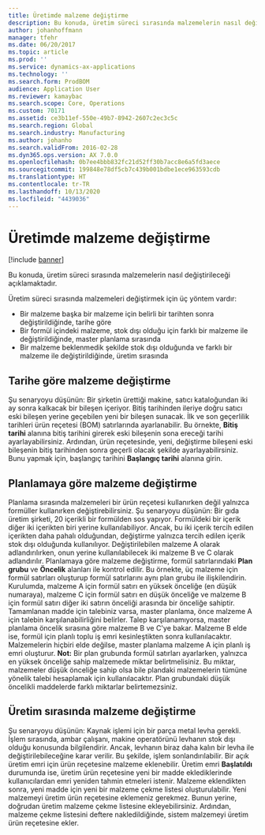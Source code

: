```yaml
---
title: Üretimde malzeme değiştirme
description: Bu konuda, üretim süreci sırasında malzemelerin nasıl değiştirileceği açıklamaktadır.
author: johanhoffmann
manager: tfehr
ms.date: 06/20/2017
ms.topic: article
ms.prod: ''
ms.service: dynamics-ax-applications
ms.technology: ''
ms.search.form: ProdBOM
audience: Application User
ms.reviewer: kamaybac
ms.search.scope: Core, Operations
ms.custom: 70171
ms.assetid: ce3b11ef-550e-49b7-8942-2607c2ec3c5c
ms.search.region: Global
ms.search.industry: Manufacturing
ms.author: johanho
ms.search.validFrom: 2016-02-28
ms.dyn365.ops.version: AX 7.0.0
ms.openlocfilehash: 0b7ee4bbb832fc21d52ff30b7acc8e6a5fd3aece
ms.sourcegitcommit: 199848e78df5cb7c439b001bdbe1ece963593cdb
ms.translationtype: HT
ms.contentlocale: tr-TR
ms.lasthandoff: 10/13/2020
ms.locfileid: "4439036"
---
```

# <a name="material-substitution-in-manufacturing"></a>Üretimde malzeme değiştirme

[!include [banner](../includes/banner.md)]

Bu konuda, üretim süreci sırasında malzemelerin nasıl değiştirileceği açıklamaktadır. 

Üretim süreci sırasında malzemeleri değiştirmek için üç yöntem vardır:

-   Bir malzeme başka bir malzeme için belirli bir tarihten sonra değiştirildiğinde, tarihe göre
-   Bir formül içindeki malzeme, stok dışı olduğu için farklı bir malzeme ile değiştirildiğinde, master planlama sırasında
-   Bir malzeme beklenmedik şekilde stok dışı olduğunda ve farklı bir malzeme ile değiştirildiğinde, üretim sırasında

## <a name="substituting-material-by-date"></a>Tarihe göre malzeme değiştirme
Şu senaryoyu düşünün: Bir şirketin ürettiği makine, satıcı kataloğundan iki ay sonra kalkacak bir bileşen içeriyor. Bitiş tarihinden ileriye doğru satıcı eski bileşen yerine geçebilen yeni bir bileşen sunacak. İlk ve son geçerlilik tarihleri ürün reçetesi (BOM) satırlarında ayarlanabilir. Bu örnekte, **Bitiş tarihi** alanına bitiş tarihini girerek eski bileşenin sona ereceği tarihi ayarlayabilirsiniz. Ardından, ürün reçetesinde, yeni, değiştirme bileşeni eski bileşenin bitiş tarihinden sonra geçerli olacak şekilde ayarlayabilirsiniz. Bunu yapmak için, başlangıç tarihini **Başlangıç tarihi** alanına girin.

## <a name="substituting-material-by-planning"></a>Planlamaya göre malzeme değiştirme
Planlama sırasında malzemeleri bir ürün reçetesi kullanırken değil yalnızca formüller kullanırken değiştirebilirsiniz. Şu senaryoyu düşünün: Bir gıda üretim şirketi, 20 içerikli bir formülden sos yapıyor. Formüldeki bir içerik diğer iki içerikten biri yerine kullanılabiliyor. Ancak, bu iki içerik tercih edilen içerikten daha pahalı olduğundan, değiştirme yalnızca tercih edilen içerik stok dışı olduğunda kullanılıyor. Değiştirilebilen malzeme A olarak adlandırılırken, onun yerine kullanılabilecek iki malzeme B ve C olarak adlandırılır. Planlamaya göre malzeme değiştirme, formül satırlarındaki **Plan grubu** ve **Öncelik** alanları ile kontrol edilir. Bu örnekte, üç malzeme için formül satırları oluşturup formül satırlarını aynı plan grubu ile ilişkilendirin. Kurulumda, malzeme A için formül satırı en yüksek önceliğe (en düşük numaraya), malzeme C için formül satırı en düşük önceliğe ve malzeme B için formül satırı diğer iki satırın önceliği arasında bir önceliğe sahiptir. Tamamlanan madde için talebiniz varsa, master planlama, önce malzeme A için talebin karşılanabilirliğini belirler. Talep karşılanamıyorsa, master planlama öncelik sırasına göre malzeme B ve C'ye bakar. Malzeme B elde ise, formül için planlı toplu iş emri kesinleştikten sonra kullanılacaktır. Malzemelerin hiçbiri elde değilse, master planlama malzeme A için planlı iş emri oluşturur. **Not:** Bir plan grubunda formül satırları ayarlarken, yalnızca en yüksek önceliğe sahip malzemede miktar belirtmelisiniz. Bu miktar, malzemeler düşük önceliğe sahip olsa bile plandaki malzemelerin tümüne yönelik talebi hesaplamak için kullanılacaktır. Plan grubundaki düşük öncelikli maddelerde farklı miktarlar belirtemezsiniz.

## <a name="substituting-material-during-production"></a>Üretim sırasında malzeme değiştirme
Şu senaryoyu düşünün: Kaynak işlemi için bir parça metal levha gerekli. İşlem sırasında, ambar çalışanı, makine operatörünü levhanın stok dışı olduğu konusunda bilgilendirir. Ancak, levhanın biraz daha kalın bir levha ile değiştirilebileceğine karar verilir. Bu şekilde, işlem sonlandırılabilir. Bir açık üretim emri için ürün reçetesine malzeme eklenebilir. Üretim emri **Başlatıldı** durumunda ise, üretim ürün reçetesine yeni bir madde eklediklerinde kullanıcılardan emri yeniden tahmin etmeleri istenir. Malzeme eklendikten sonra, yeni madde için yeni bir malzeme çekme listesi oluşturulabilir. Yeni malzemeyi üretim ürün reçetesine eklemeniz gerekmez. Bunun yerine, doğrudan üretim malzeme çekme listesine ekleyebilirsiniz. Ardından, malzeme çekme listesini deftere nakledildiğinde, sistem malzemeyi üretim ürün reçetesine ekler.



